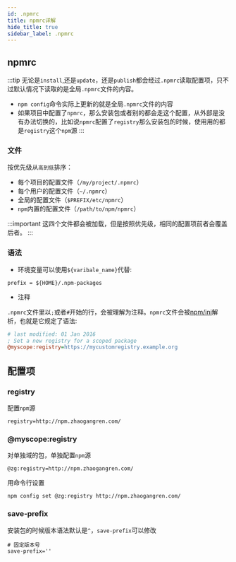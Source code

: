 ```yaml
---
id: .npmrc
title: npmrc详解
hide_title: true
sidebar_label: .npmrc
---
```


## npmrc

:::tip
无论是`install`,还是`update`，还是`publish`都会经过`.npmrc`读取配置项，只不过默认情况下读取的是全局`.npmrc`文件的内容。

- `npm config`命令实际上更新的就是全局`.npmrc`文件的内容
- 如果项目中配置了`npmrc`，那么安装包或者别的都会走这个配置，从外部是没有办法切换的，比如说`npmrc`配置了`registry`那么安装包的时候，使用用的都是`registry`这个`npm`源
:::

### 文件

按优先级从`高到低`排序：

- 每个项目的配置文件（`/my/project/.npmrc`）
- 每个用户的配置文件（`~/.npmrc`）
- 全局的配置文件（`$PREFIX/etc/npmrc`）
- `npm`内置的配置文件（`/path/to/npm/npmrc`）

:::important
这四个文件都会被加载，但是按照优先级，相同的配置项前者会覆盖后者。
:::

### 语法

- 环境变量可以使用`${varibale_name}`代替:

```shell
prefix = ${HOME}/.npm-packages
```

- 注释

`.npmrc`文件里以`;`或者`#`开始的行，会被理解为注释。`npmrc`文件会被[npm/ini](https://github.com/npm/ini)解析，也就是它规定了语法:

```ini
# last modified: 01 Jan 2016
; Set a new registry for a scoped package
@myscope:registry=https://mycustomregistry.example.org
```

## 配置项

### registry

配置`npm`源

```shell
registry=http://npm.zhaogangren.com/
```

### @myscope:registry

对单独域的包，单独配置`npm`源

```shell
@zg:registry=http://npm.zhaogangren.com/
```

用命令行设置

```shell
npm config set @zg:registry http://npm.zhaogangren.com/
```

### save-prefix

安装包的时候版本语法默认是`^`，`save-prefix`可以修改

```shell
# 固定版本号
save-prefix=''
```
